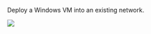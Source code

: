 Deploy a Windows VM into an existing network.
<a href="https://portal.azure.com/#create/Microsoft.Template/uri/https%3A%2F%2Fraw.githubusercontent.com%2Ftimblewitt%2FTimCo%2Fmaster%2FWG-SRVn%2Fazuredeploy.json" target="_blank">

<img src="http://azuredeploy.net/deploybutton.png"/>
</a>
